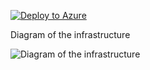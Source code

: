 [![Deploy to Azure](https://aka.ms/deploytoazurebutton)](https://portal.azure.com/#create/Microsoft.Template/uri/https%3A%2F%2Fraw.githubusercontent.com%2Fjimgodden%2FAzure_Networking_Labs%2Fmain%2FAzure_VM_Windows_Sandbox%2Fsrc%2Fmain.json)


Diagram of the infrastructure

![Diagram of the infrastructure](diagram.drawio.png)
